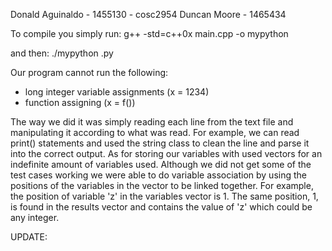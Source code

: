 Donald Aguinaldo - 1455130 - cosc2954
Duncan Moore - 1465434 

To compile you simply run:
g++ -std=c++0x main.cpp -o mypython

and then:
./mypython <inputfile>.py

Our program cannot run the following:
- long integer variable assignments (x = 1234)
- function assigning (x = f())

The way we did it was simply reading each line from the text file and manipulating 
it according to what was read. For example, we can read print() statements and
used the string class to clean the line and parse it into the correct output. As
for storing our variables with used vectors for an indefinite amount of variables
used. Although we did not get some of the test cases working we were able to do variable 
association by using the positions of the variables in the vector to be linked together. 
For example, the position of variable 'z' in the variables vector is 1. The same position, 
1, is found in the results vector and contains the value of 'z' which could be any integer.

UPDATE:
